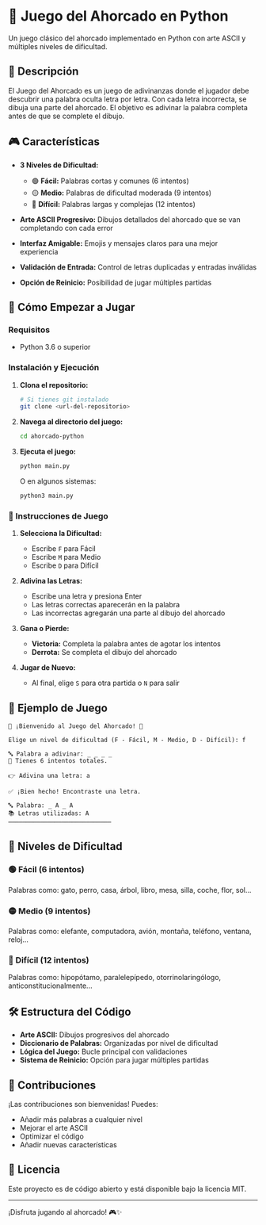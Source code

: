 # 🎯 Juego del Ahorcado en Python

Un juego clásico del ahorcado implementado en Python con arte ASCII y múltiples niveles de dificultad.

## 📖 Descripción

El Juego del Ahorcado es un juego de adivinanzas donde el jugador debe descubrir una palabra oculta letra por letra. Con cada letra incorrecta, se dibuja una parte del ahorcado. El objetivo es adivinar la palabra completa antes de que se complete el dibujo.

## 🎮 Características

- **3 Niveles de Dificultad:**

  - 🟢 **Fácil:** Palabras cortas y comunes (6 intentos)
  - 🟡 **Medio:** Palabras de dificultad moderada (9 intentos)
  - 🔴 **Difícil:** Palabras largas y complejas (12 intentos)

- **Arte ASCII Progresivo:** Dibujos detallados del ahorcado que se van completando con cada error
- **Interfaz Amigable:** Emojis y mensajes claros para una mejor experiencia
- **Validación de Entrada:** Control de letras duplicadas y entradas inválidas
- **Opción de Reinicio:** Posibilidad de jugar múltiples partidas

## 🚀 Cómo Empezar a Jugar

### Requisitos

- Python 3.6 o superior

### Instalación y Ejecución

1. **Clona el repositorio:**

   ```bash
   # Si tienes git instalado
   git clone <url-del-repositorio>

2. **Navega al directorio del juego:**

   ```bash
   cd ahorcado-python
   ```

3. **Ejecuta el juego:**

   ```bash
   python main.py
   ```

   O en algunos sistemas:

   ```bash
   python3 main.py
   ```

### 🎯 Instrucciones de Juego

1. **Selecciona la Dificultad:**

   - Escribe `F` para Fácil
   - Escribe `M` para Medio
   - Escribe `D` para Difícil

2. **Adivina las Letras:**

   - Escribe una letra y presiona Enter
   - Las letras correctas aparecerán en la palabra
   - Las incorrectas agregarán una parte al dibujo del ahorcado

3. **Gana o Pierde:**

   - **Victoria:** Completa la palabra antes de agotar los intentos
   - **Derrota:** Se completa el dibujo del ahorcado

4. **Jugar de Nuevo:**
   - Al final, elige `S` para otra partida o `N` para salir

## 📝 Ejemplo de Juego

```
🎯 ¡Bienvenido al Juego del Ahorcado! 🎯

Elige un nivel de dificultad (F - Fácil, M - Medio, D - Difícil): f

🔤 Palabra a adivinar: _ _ _ _
💪 Tienes 6 intentos totales.

👉 Adivina una letra: a

✅ ¡Bien hecho! Encontraste una letra.

🔤 Palabra: _ A _ A
📚 Letras utilizadas: A
─────────────────────────────
```

## 🎨 Niveles de Dificultad

### 🟢 Fácil (6 intentos)

Palabras como: gato, perro, casa, árbol, libro, mesa, silla, coche, flor, sol...

### 🟡 Medio (9 intentos)

Palabras como: elefante, computadora, avión, montaña, teléfono, ventana, reloj...

### 🔴 Difícil (12 intentos)

Palabras como: hipopótamo, paralelepípedo, otorrinolaringólogo, anticonstitucionalmente...

## 🛠️ Estructura del Código

- **Arte ASCII:** Dibujos progresivos del ahorcado
- **Diccionario de Palabras:** Organizadas por nivel de dificultad
- **Lógica del Juego:** Bucle principal con validaciones
- **Sistema de Reinicio:** Opción para jugar múltiples partidas

## 🤝 Contribuciones

¡Las contribuciones son bienvenidas! Puedes:

- Añadir más palabras a cualquier nivel
- Mejorar el arte ASCII
- Optimizar el código
- Añadir nuevas características

## 📄 Licencia

Este proyecto es de código abierto y está disponible bajo la licencia MIT.

---

¡Disfruta jugando al ahorcado! 🎮✨
